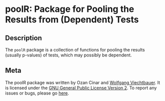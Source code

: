 poolR: Package for Pooling the Results from (Dependent) Tests
=============================================================

## Description

The `poolR` package is a collection of functions for pooling the results (usually p-values) of tests, which may possibly be dependent.

## Meta

The poolR package was written by Ozan Cinar and [Wolfgang Viechtbauer](http://www.wvbauer.com/). It is licensed under the [GNU General Public License Version 2](http://www.gnu.org/licenses/old-licenses/gpl-2.0.txt). To report any issues or bugs, please go [here](https://github.com/ozancinar/poolR/issues).
